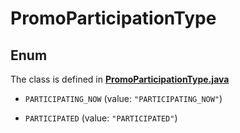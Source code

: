 

# PromoParticipationType

## Enum

The class is defined in **[PromoParticipationType.java](../../src/main/java/org/openapitools/model/PromoParticipationType.java)**


* `PARTICIPATING_NOW` (value: `"PARTICIPATING_NOW"`)

* `PARTICIPATED` (value: `"PARTICIPATED"`)



